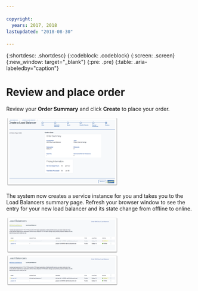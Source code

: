 ```yaml
---

copyright:
  years: 2017, 2018
lastupdated: "2018-08-30"

---
```


{:shortdesc: .shortdesc}
{:codeblock: .codeblock}
{:screen: .screen}
{:new_window: target="_blank"}
{:pre: .pre}
{:table: .aria-labeledby="caption"}

# Review and place order
Review your **Order Summary** and click **Create** to place your order.

<img src="images/review-order-lb.png" alt="drawing" style="width: 300px;"/>

The system now creates a service instance for you and takes you to the Load Balancers summary page. Refresh your browser window  to see the entry for your new load balancer and its state change from offline to online.  

<img src="images/summary-offline.png" alt="drawing" style="width: 300px;"/>

<img src="images/summary-online.png" alt="drawing" style="width: 300px;"/>

